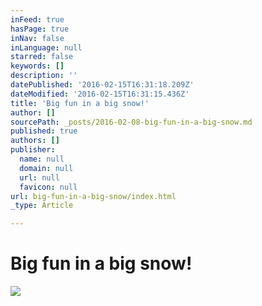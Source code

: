 ```yaml
---
inFeed: true
hasPage: true
inNav: false
inLanguage: null
starred: false
keywords: []
description: ''
datePublished: '2016-02-15T16:31:18.209Z'
dateModified: '2016-02-15T16:31:15.436Z'
title: 'Big fun in a big snow!'
author: []
sourcePath: _posts/2016-02-08-big-fun-in-a-big-snow.md
published: true
authors: []
publisher:
  name: null
  domain: null
  url: null
  favicon: null
url: big-fun-in-a-big-snow/index.html
_type: Article

---
```

# Big fun in a big snow!
![](https://s3-us-west-2.amazonaws.com/the-grid-img/p/5bf58fcc30550f989915c4a080b2c4b4fcafc9bd.jpg)